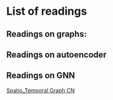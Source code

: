 # List of readings

## Readings on graphs:

## Readings on autoencoder

## Readings on GNN
[Spatio_Temporal Graph CN](https://github.com/oyvinkm/SST_GNN/blob/main/Readings/Spatio-Temporal%20Graph%20Convolutional%20Networks.pdf)
